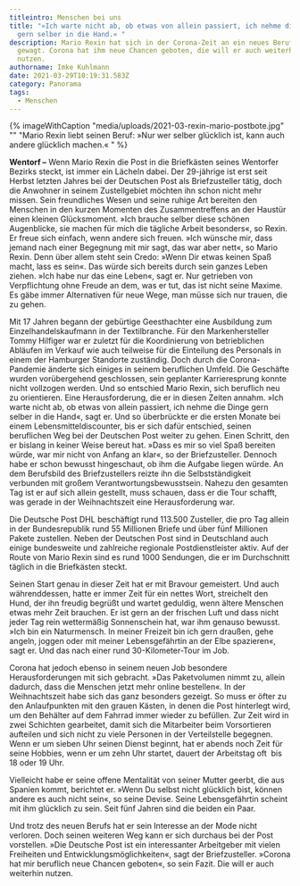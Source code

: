 ```yaml
---
titleintro: Menschen bei uns
title: "»Ich warte nicht ab, ob etwas von allein passiert, ich nehme die Dinge
  gern selber in die Hand.« "
description: Mario Rexin hat sich in der Corona-Zeit an ein neues Berufsfeld
  gewagt. Corona hat ihm neue Chancen geboten, die will er auch weiterhin
  nutzen.
authorname: Imke Kuhlmann
date: 2021-03-29T10:19:31.583Z
category: Panorama
tags:
  - Menschen
---
```

{% imageWithCaption "media/uploads/2021-03-rexin-mario-postbote.jpg" "" "Mario Rexin liebt seinen Beruf: »Nur wer selber glücklich ist, kann auch andere glücklich machen.«   " %}



**Wentorf –** Wenn Mario Rexin die Post in die Briefkästen seines Wentorfer Bezirks steckt, ist immer ein Lächeln dabei. Der 29-jährige ist erst seit Herbst letzten Jahres bei der Deutschen Post als Briefzusteller tätig, doch die Anwohner in seinem Zustellgebiet möchten ihn schon nicht mehr missen. Sein freundliches Wesen und seine ruhige Art bereiten den Menschen in den kurzen Momenten des Zusammentreffens an der Haustür einen kleinen Glücksmoment. »Ich brauche selber diese schönen Augenblicke, sie machen für mich die tägliche Arbeit besonders«, so Rexin. Er freue sich einfach, wenn andere sich freuen. »Ich wünsche mir, dass jemand nach einer Begegnung mit mir sagt, das war aber nett«, so Mario Rexin. Denn über allem steht sein Credo: »Wenn Dir etwas keinen Spaß macht, lass es sein«. Das würde sich bereits durch sein ganzes Leben ziehen. »Ich habe nur das eine Leben«, sagt er. Nur getrieben von Verpflichtung ohne Freude an dem, was er tut, das ist nicht seine Maxime. Es gäbe immer Alternativen für neue Wege, man müsse sich nur trauen, die zu gehen. 

Mit 17 Jahren begann der gebürtige Geesthachter eine Ausbildung zum Einzelhandelskaufmann in der Textilbranche. Für den Markenhersteller Tommy Hilfiger war er zuletzt für die Koordinierung von betrieblichen Abläufen im Verkauf wie auch teilweise für die Einteilung des Personals in einem der Hamburger Standorte zuständig. Doch durch die Corona-Pandemie änderte sich einiges in seinem beruflichen Umfeld. Die Geschäfte wurden vorübergehend geschlossen, sein geplanter Karrieresprung konnte nicht vollzogen werden. Und so entschied Mario Rexin, sich beruflich neu zu orientieren. Eine Herausforderung, die er in diesen Zeiten annahm. »Ich warte nicht ab, ob etwas von allein passiert, ich nehme die Dinge gern selber in die Hand«, sagt er. Und so überbrückte er die ersten Monate bei einem Lebensmitteldiscounter, bis er sich dafür entschied, seinen beruflichen Weg bei der Deutschen Post weiter zu gehen. Einen Schritt, den er bislang in keiner Weise bereut hat. »Dass es mir so viel Spaß bereiten würde, war mir nicht von Anfang an klar«, so der Briefzusteller. Dennoch habe er schon bewusst hingeschaut, ob ihm die Aufgabe liegen würde. An dem Berufsbild des Briefzustellers reizte ihn die Selbstständigkeit verbunden mit großem Verantwortungsbewusstsein. Nahezu den gesamten Tag ist er auf sich allein gestellt, muss schauen, dass er die Tour schafft, was gerade in der Weihnachtszeit eine Herausforderung war.

Die Deutsche Post DHL beschäftigt rund 113.500 Zusteller, die pro Tag allein in der Bundesrepublik rund 55 Millionen Briefe und über fünf Millionen Pakete zustellen. Neben der Deutschen Post sind in Deutschland auch einige bundesweite und zahlreiche regionale Postdienstleister aktiv. Auf der Route von Mario Rexin sind es rund 1000 Sendungen, die er im Durchschnitt täglich in die Briefkästen steckt.

Seinen Start genau in dieser Zeit hat er mit Bravour gemeistert. Und auch währenddessen, hatte er immer Zeit für ein nettes Wort, streichelt den Hund, der ihn freudig begrüßt und wartet geduldig, wenn ältere Menschen etwas mehr Zeit brauchen. Er ist gern an der frischen Luft und dass nicht jeder Tag rein wettermäßig Sonnenschein hat, war ihm genauso bewusst. »Ich bin ein Naturmensch. In meiner Freizeit bin ich gern draußen, gehe angeln, joggen oder mit meiner Lebensgefährtin an der Elbe spazieren«, sagt er. Und das nach einer rund 30-Kilometer-Tour im Job. 

Corona hat jedoch ebenso in seinem neuen Job besondere Herausforderungen mit sich gebracht. »Das Paketvolumen nimmt zu, allein dadurch, dass die Menschen jetzt mehr online bestellen«. In der Weihnachtszeit habe sich das ganz besonders gezeigt. So muss er öfter zu den Anlaufpunkten mit den grauen Kästen, in denen die Post hinterlegt wird, um den Behälter auf dem Fahrrad immer wieder zu befüllen. Zur Zeit wird in zwei Schichten gearbeitet, damit sich die Mitarbeiter beim Vorsortieren aufteilen und sich nicht zu viele Personen in der Verteilstelle begegnen. Wenn er um sieben Uhr seinen Dienst beginnt, hat er abends noch Zeit für seine Hobbies, wenn er um zehn Uhr startet, dauert der Arbeitstag oft  bis 18 oder 19 Uhr. 

Vielleicht habe er seine offene Mentalität von seiner Mutter geerbt, die aus Spanien kommt, berichtet er. »Wenn Du selbst nicht glücklich bist, können andere es auch nicht sein«, so seine Devise. Seine Lebensgefährtin scheint mit ihm glücklich zu sein. Seit fünf Jahren sind die beiden ein Paar. 

Und trotz des neuen Berufs hat er sein Interesse an der Mode nicht verloren. Doch seinen weiteren Weg kann er sich durchaus bei der Post vorstellen. »Die Deutsche Post ist ein interessanter Arbeitgeber mit vielen Freiheiten und Entwicklungsmöglichkeiten«, sagt der Briefzusteller. »Corona hat mir beruflich neue Chancen geboten«, so sein Fazit. Die will er auch weiterhin nutzen.